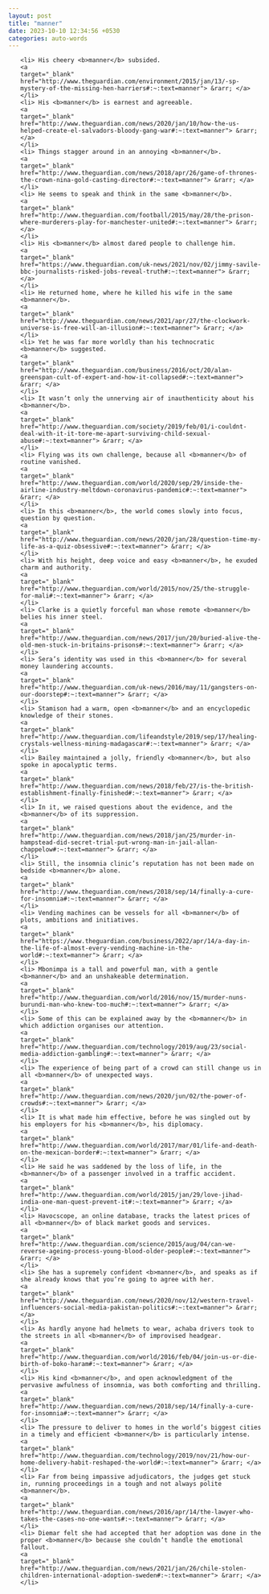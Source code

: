 ```yaml
---
layout: post
title: "manner"
date: 2023-10-10 12:34:56 +0530
categories: auto-words
---
```

<ol>

    <li> His cheery <b>manner</b> subsided.
    <a 
    target="_blank" 
    href="http://www.theguardian.com/environment/2015/jan/13/-sp-mystery-of-the-missing-hen-harriers#:~:text=manner"> &rarr; </a>
    </li>
    <li> His <b>manner</b> is earnest and agreeable.
    <a 
    target="_blank" 
    href="http://www.theguardian.com/news/2020/jan/10/how-the-us-helped-create-el-salvadors-bloody-gang-war#:~:text=manner"> &rarr; </a>
    </li>
    <li> Things stagger around in an annoying <b>manner</b>.
    <a 
    target="_blank" 
    href="http://www.theguardian.com/news/2018/apr/26/game-of-thrones-the-crown-nina-gold-casting-director#:~:text=manner"> &rarr; </a>
    </li>
    <li> He seems to speak and think in the same <b>manner</b>.
    <a 
    target="_blank" 
    href="http://www.theguardian.com/football/2015/may/28/the-prison-where-murderers-play-for-manchester-united#:~:text=manner"> &rarr; </a>
    </li>
    <li> His <b>manner</b> almost dared people to challenge him.
    <a 
    target="_blank" 
    href="https://www.theguardian.com/uk-news/2021/nov/02/jimmy-savile-bbc-journalists-risked-jobs-reveal-truth#:~:text=manner"> &rarr; </a>
    </li>
    <li> He returned home, where he killed his wife in the same <b>manner</b>.
    <a 
    target="_blank" 
    href="http://www.theguardian.com/news/2021/apr/27/the-clockwork-universe-is-free-will-an-illusion#:~:text=manner"> &rarr; </a>
    </li>
    <li> Yet he was far more worldly than his technocratic <b>manner</b> suggested.
    <a 
    target="_blank" 
    href="http://www.theguardian.com/business/2016/oct/20/alan-greenspan-cult-of-expert-and-how-it-collapsed#:~:text=manner"> &rarr; </a>
    </li>
    <li> It wasn’t only the unnerving air of inauthenticity about his <b>manner</b>.
    <a 
    target="_blank" 
    href="http://www.theguardian.com/society/2019/feb/01/i-couldnt-deal-with-it-it-tore-me-apart-surviving-child-sexual-abuse#:~:text=manner"> &rarr; </a>
    </li>
    <li> Flying was its own challenge, because all <b>manner</b> of routine vanished.
    <a 
    target="_blank" 
    href="http://www.theguardian.com/world/2020/sep/29/inside-the-airline-industry-meltdown-coronavirus-pandemic#:~:text=manner"> &rarr; </a>
    </li>
    <li> In this <b>manner</b>, the world comes slowly into focus, question by question.
    <a 
    target="_blank" 
    href="http://www.theguardian.com/news/2020/jan/28/question-time-my-life-as-a-quiz-obsessive#:~:text=manner"> &rarr; </a>
    </li>
    <li> With his height, deep voice and easy <b>manner</b>, he exuded charm and authority.
    <a 
    target="_blank" 
    href="http://www.theguardian.com/world/2015/nov/25/the-struggle-for-mali#:~:text=manner"> &rarr; </a>
    </li>
    <li> Clarke is a quietly forceful man whose remote <b>manner</b> belies his inner steel.
    <a 
    target="_blank" 
    href="http://www.theguardian.com/news/2017/jun/20/buried-alive-the-old-men-stuck-in-britains-prisons#:~:text=manner"> &rarr; </a>
    </li>
    <li> Sera’s identity was used in this <b>manner</b> for several money laundering accounts.
    <a 
    target="_blank" 
    href="http://www.theguardian.com/uk-news/2016/may/11/gangsters-on-our-doorstep#:~:text=manner"> &rarr; </a>
    </li>
    <li> Stamison had a warm, open <b>manner</b> and an encyclopedic knowledge of their stones.
    <a 
    target="_blank" 
    href="http://www.theguardian.com/lifeandstyle/2019/sep/17/healing-crystals-wellness-mining-madagascar#:~:text=manner"> &rarr; </a>
    </li>
    <li> Bailey maintained a jolly, friendly <b>manner</b>, but also spoke in apocalyptic terms.
    <a 
    target="_blank" 
    href="http://www.theguardian.com/news/2018/feb/27/is-the-british-establishment-finally-finished#:~:text=manner"> &rarr; </a>
    </li>
    <li> In it, we raised questions about the evidence, and the <b>manner</b> of its suppression.
    <a 
    target="_blank" 
    href="http://www.theguardian.com/news/2018/jan/25/murder-in-hampstead-did-secret-trial-put-wrong-man-in-jail-allan-chappelow#:~:text=manner"> &rarr; </a>
    </li>
    <li> Still, the insomnia clinic’s reputation has not been made on bedside <b>manner</b> alone.
    <a 
    target="_blank" 
    href="http://www.theguardian.com/news/2018/sep/14/finally-a-cure-for-insomnia#:~:text=manner"> &rarr; </a>
    </li>
    <li> Vending machines can be vessels for all <b>manner</b> of plots, ambitions and initiatives.
    <a 
    target="_blank" 
    href="https://www.theguardian.com/business/2022/apr/14/a-day-in-the-life-of-almost-every-vending-machine-in-the-world#:~:text=manner"> &rarr; </a>
    </li>
    <li> Mbonimpa is a tall and powerful man, with a gentle <b>manner</b> and an unshakeable determination.
    <a 
    target="_blank" 
    href="http://www.theguardian.com/world/2016/nov/15/murder-nuns-burundi-man-who-knew-too-much#:~:text=manner"> &rarr; </a>
    </li>
    <li> Some of this can be explained away by the <b>manner</b> in which addiction organises our attention.
    <a 
    target="_blank" 
    href="http://www.theguardian.com/technology/2019/aug/23/social-media-addiction-gambling#:~:text=manner"> &rarr; </a>
    </li>
    <li> The experience of being part of a crowd can still change us in all <b>manner</b> of unexpected ways.
    <a 
    target="_blank" 
    href="http://www.theguardian.com/news/2020/jun/02/the-power-of-crowds#:~:text=manner"> &rarr; </a>
    </li>
    <li> It is what made him effective, before he was singled out by his employers for his <b>manner</b>, his diplomacy.
    <a 
    target="_blank" 
    href="http://www.theguardian.com/world/2017/mar/01/life-and-death-on-the-mexican-border#:~:text=manner"> &rarr; </a>
    </li>
    <li> He said he was saddened by the loss of life, in the <b>manner</b> of a passenger involved in a traffic accident.
    <a 
    target="_blank" 
    href="http://www.theguardian.com/world/2015/jan/29/love-jihad-india-one-man-quest-prevent-it#:~:text=manner"> &rarr; </a>
    </li>
    <li> Havocscope, an online database, tracks the latest prices of all <b>manner</b> of black market goods and services.
    <a 
    target="_blank" 
    href="http://www.theguardian.com/science/2015/aug/04/can-we-reverse-ageing-process-young-blood-older-people#:~:text=manner"> &rarr; </a>
    </li>
    <li> She has a supremely confident <b>manner</b>, and speaks as if she already knows that you’re going to agree with her.
    <a 
    target="_blank" 
    href="http://www.theguardian.com/news/2020/nov/12/western-travel-influencers-social-media-pakistan-politics#:~:text=manner"> &rarr; </a>
    </li>
    <li> As hardly anyone had helmets to wear, achaba drivers took to the streets in all <b>manner</b> of improvised headgear.
    <a 
    target="_blank" 
    href="http://www.theguardian.com/world/2016/feb/04/join-us-or-die-birth-of-boko-haram#:~:text=manner"> &rarr; </a>
    </li>
    <li> His kind <b>manner</b>, and open acknowledgment of the pervasive awfulness of insomnia, was both comforting and thrilling.
    <a 
    target="_blank" 
    href="http://www.theguardian.com/news/2018/sep/14/finally-a-cure-for-insomnia#:~:text=manner"> &rarr; </a>
    </li>
    <li> The pressure to deliver to homes in the world’s biggest cities in a timely and efficient <b>manner</b> is particularly intense.
    <a 
    target="_blank" 
    href="http://www.theguardian.com/technology/2019/nov/21/how-our-home-delivery-habit-reshaped-the-world#:~:text=manner"> &rarr; </a>
    </li>
    <li> Far from being impassive adjudicators, the judges get stuck in, running proceedings in a tough and not always polite <b>manner</b>.
    <a 
    target="_blank" 
    href="http://www.theguardian.com/news/2016/apr/14/the-lawyer-who-takes-the-cases-no-one-wants#:~:text=manner"> &rarr; </a>
    </li>
    <li> Diemar felt she had accepted that her adoption was done in the proper <b>manner</b> because she couldn’t handle the emotional fallout.
    <a 
    target="_blank" 
    href="http://www.theguardian.com/news/2021/jan/26/chile-stolen-children-international-adoption-sweden#:~:text=manner"> &rarr; </a>
    </li>